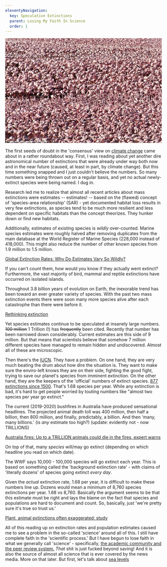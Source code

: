 ```yaml
---
eleventyNavigation:
  key: Speculative Extinctions
  parent: Losing My Faith In Science
  order: 1
---
```

![](/img/speculative-extinction.jpg)

The first seeds of doubt in the 'consensus' view on [climate change](/Temperatures) came about in a rather roundabout way. First, I was reading about yet another dire astronomical number of extinctions that were already under way both now and in the near future (caused, at least in part, by climate change). But this time something snapped and I just couldn't believe the numbers. So many numbers were being thrown out on a regular basis, and yet no actual newly-extinct species were being named. I dug in.

Research led me to realize that almost all recent articles about mass extinctions were estimates -- estimates! -- based on the (flawed) concept of 'species-area relationship' (SAR) - yet documented habitat loss results in very few extinctions, as species tend to be much more resilient and less dependent on specific habitats than the concept theorizes. They hunker down or find new habitats.

Additionally, estimates of existing species is *wildly* over-counted. Marine species estimates were roughly halved after removing duplicates from the main database at the World Register of Marine Species (228,000 instead of 418,000). This might also reduce the number of other known species from 1.9 million to 1.5 million.

[Global Extinction Rates: Why Do Estimates Vary So Wildly?](https://e360.yale.edu/features/global_extinction_rates_why_do_estimates_vary_so_wildly)

If you can't count them, how would you know if they actually went extinct? Furthermore, the vast majority of bird, mammal and reptile extinctions have occurred on isolated islands. 

Throughout 3.8 billion years of evolution on Earth, the inexorable trend has been toward an ever greater variety of species. With the past two mass extinction events there were soon many more species alive after each catastrophe than there were before it.

[Rethinking extinction](https://aeon.co/essays/we-are-not-edging-up-to-a-mass-extinction)

Yet species estimates continue to be speculated at insanely large numbers. ~~100 million~~ 1 Trillion (!) has ~~frequently~~ been cited. Recently that number has been narrowed down considerably. Current estimates are this side of 9 million. But that means that scientists believe that somehow 7 million different species have managed to remain hidden and undiscovered. Almost all of these are microscopic.

Then there's the [IUCN](https://iucn.org). They have a problem. On one hand, they are very much beating the drum about how dire the situation is. They want to make sure the enviro-left knows they are on their side, fighting the good fight, trying to save our planet's species from imminent extinction. On the other hand, they are the keepers of the 'official' numbers of extinct species. [877 extinctions since 1500](https://www.iucn.org/news/species/201912/species-recoveries-bring-hope-amidst-biodiversity-crisis-iucn-red-list). That's 1.68 species per year. While any extinction is bad, it's hard to get people worried by touting numbers like "almost two species per year go extinct."  

The current (2019-2020) bushfires in Australia have produced sensational headlines. The projected animal death toll was 400 million, then half a billion, then 800 million, and finally, predictably, a billion. And then 'many, many billions.' (is *any* estimate too high?) (update: evidently not - now TRILLIONS)

[Australia fires: Up to a TRILLION animals could die in the fires, expert warns](https://www.express.co.uk/news/science/1226034/australia-fires-how-many-animals-have-died-in-australia-australia-koalas-dead)

On top of that, many *species* will/may go extinct (depending on which headline you read on which date).

The WWF says 10,000 - 100,000 species will go extinct each year. This is based on something called the 'background extinction rate' - with claims of 'literally dozens' of species going extinct *every day*.

Given the *actual* extinction rate, 1.68 per year, it is difficult to make these numbers line up. Dozens would mean a minimum of 8,760 species extinctions per year. 1.68 vs 8,760. Basically the argument seems to be that this estimate must be right and lays the blame on the fact that species and populations are hard to document and count. So, basically, just 'we're pretty sure it's true so trust us.' 

[Plant, animal extinctions often exaggerated: study](https://www.reuters.com/article/us-extinctions/plant-animal-extinctions-often-exaggerated-study-idUSTRE74H5D620110518)

All of this reading up on extinction rates and population estimates caused me to see a problem in the so-called 'science' around all of this. I still have complete faith in the 'scientific process.' But I have begun to lose faith in what we generally call 'science' - specifically, [the academic community and the peer review system.](/The-Replication-Crisis) *That* shit is just fucked beyond saving! And it is also the source of almost all science that is ever covered by the news media. More on that later. But first, let's talk about [sea levels](/sea-levels)
